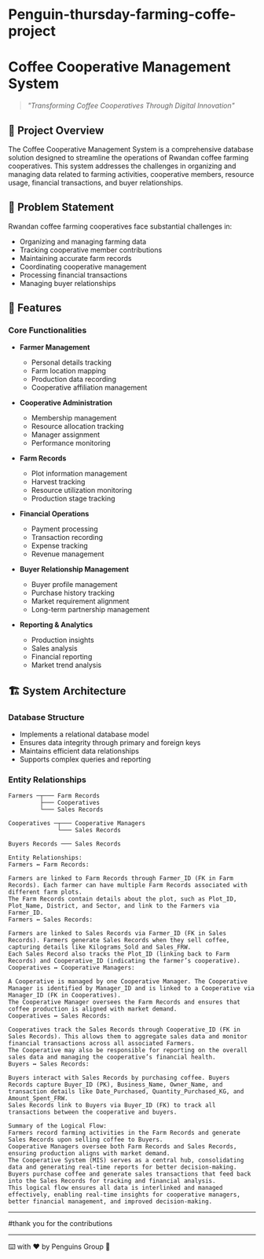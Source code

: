 # Penguin-thursday-farming-coffe-project
# Coffee Cooperative Management System

> *"Transforming Coffee Cooperatives Through Digital Innovation"*

## 📝 Project Overview

The Coffee Cooperative Management System is a comprehensive database solution designed to streamline the operations of Rwandan coffee farming cooperatives. This system addresses the challenges in organizing and managing data related to farming activities, cooperative members, resource usage, financial transactions, and buyer relationships.

## 🎯 Problem Statement

Rwandan coffee farming cooperatives face substantial challenges in:
- Organizing and managing farming data
- Tracking cooperative member contributions
- Maintaining accurate farm records
- Coordinating cooperative management
- Processing financial transactions
- Managing buyer relationships

## 🎁 Features

### Core Functionalities
- **Farmer Management**
  - Personal details tracking
  - Farm location mapping
  - Production data recording
  - Cooperative affiliation management

- **Cooperative Administration**
  - Membership management
  - Resource allocation tracking
  - Manager assignment
  - Performance monitoring

- **Farm Records**
  - Plot information management
  - Harvest tracking
  - Resource utilization monitoring
  - Production stage tracking

- **Financial Operations**
  - Payment processing
  - Transaction recording
  - Expense tracking
  - Revenue management

- **Buyer Relationship Management**
  - Buyer profile management
  - Purchase history tracking
  - Market requirement alignment
  - Long-term partnership management

- **Reporting & Analytics**
  - Production insights
  - Sales analysis
  - Financial reporting
  - Market trend analysis

## 🏗️ System Architecture

### Database Structure
- Implements a relational database model
- Ensures data integrity through primary and foreign keys
- Maintains efficient data relationships
- Supports complex queries and reporting

### Entity Relationships
```
Farmers ─┬─── Farm Records
         ├─── Cooperatives
         └─── Sales Records

Cooperatives ─┬─── Cooperative Managers
              └─── Sales Records

Buyers Records ─── Sales Records

Entity Relationships:
Farmers ↔ Farm Records:

Farmers are linked to Farm Records through Farmer_ID (FK in Farm Records). Each farmer can have multiple Farm Records associated with different farm plots.
The Farm Records contain details about the plot, such as Plot_ID, Plot_Name, District, and Sector, and link to the Farmers via Farmer_ID.
Farmers ↔ Sales Records:

Farmers are linked to Sales Records via Farmer_ID (FK in Sales Records). Farmers generate Sales Records when they sell coffee, capturing details like Kilograms_Sold and Sales_FRW.
Each Sales Record also tracks the Plot_ID (linking back to Farm Records) and Cooperative_ID (indicating the farmer’s cooperative).
Cooperatives ↔ Cooperative Managers:

A Cooperative is managed by one Cooperative Manager. The Cooperative Manager is identified by Manager_ID and is linked to a Cooperative via Manager_ID (FK in Cooperatives).
The Cooperative Manager oversees the Farm Records and ensures that coffee production is aligned with market demand.
Cooperatives ↔ Sales Records:

Cooperatives track the Sales Records through Cooperative_ID (FK in Sales Records). This allows them to aggregate sales data and monitor financial transactions across all associated Farmers.
The Cooperative may also be responsible for reporting on the overall sales data and managing the cooperative’s financial health.
Buyers ↔ Sales Records:

Buyers interact with Sales Records by purchasing coffee. Buyers Records capture Buyer_ID (PK), Business_Name, Owner_Name, and transaction details like Date_Purchased, Quantity_Purchased_KG, and Amount_Spent_FRW.
Sales Records link to Buyers via Buyer_ID (FK) to track all transactions between the cooperative and buyers.

Summary of the Logical Flow:
Farmers record farming activities in the Farm Records and generate Sales Records upon selling coffee to Buyers.
Cooperative Managers oversee both Farm Records and Sales Records, ensuring production aligns with market demand.
The Cooperative System (MIS) serves as a central hub, consolidating data and generating real-time reports for better decision-making.
Buyers purchase coffee and generate sales transactions that feed back into the Sales Records for tracking and financial analysis.
This logical flow ensures all data is interlinked and managed effectively, enabling real-time insights for cooperative managers, better financial management, and improved decision-making.
```
---
#thank you for the contributions 


---
⌨️ with ❤️ by Penguins Group 🚀
